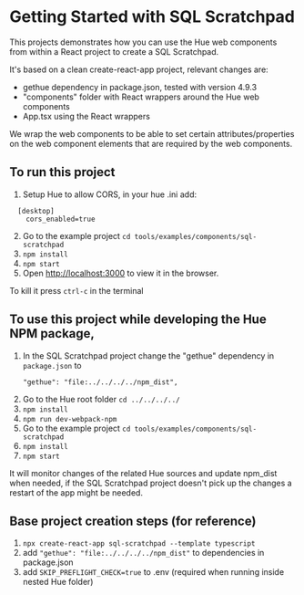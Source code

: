 # Getting Started with SQL Scratchpad

This projects demonstrates how you can use the Hue web components from within a React project to
create a SQL Scratchpad.

It's based on a clean create-react-app project, relevant changes are:

- gethue dependency in package.json, tested with version 4.9.3
- "components" folder with React wrappers around the Hue web components
- App.tsx using the React wrappers

We wrap the web components to be able to set certain attributes/properties on the web component elements that are required by the web components.

## To run this project

1. Setup Hue to allow CORS, in your hue .ini add:
```
  [desktop]
    cors_enabled=true
```
2. Go to the example project `cd tools/examples/components/sql-scratchpad`
3. `npm install`
4. `npm start`
5. Open [http://localhost:3000](http://localhost:3000) to view it in the browser.

To kill it press `ctrl-c` in the terminal

## To use this project while developing the Hue NPM package,

1. In the SQL Scratchpad project change the "gethue" dependency in `package.json` to 
   ```
   "gethue": "file:../../../../npm_dist",
   ```
2. Go to the Hue root folder `cd ../../../../`
4. `npm install`
5. `npm run dev-webpack-npm`
6. Go to the example project `cd tools/examples/components/sql-scratchpad`
7. `npm install`
8. `npm start`

It will monitor changes of the related Hue sources and update npm_dist when needed, if the 
SQL Scratchpad project doesn't pick up the changes a restart of the app might be needed.

## Base project creation steps (for reference)

1. `npx create-react-app sql-scratchpad --template typescript`
2. add `"gethue": "file:../../../../npm_dist"` to dependencies in package.json
3. add `SKIP_PREFLIGHT_CHECK=true` to .env (required when running inside nested Hue folder)
